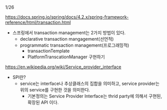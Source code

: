 1/26

https://docs.spring.io/spring/docs/4.2.x/spring-framework-reference/html/transaction.html

-   스프링에서 transaction management는 2가지 방법이 있다.
    -   declarative transaction mangagement(선언적)
    -   programmatic transaction management(프로그래밍적)
        -   transactionTemplate
        -   PlatformTranscationManager 구현하기



https://en.wikipedia.org/wiki/Service_provider_interface

-   SPI란? 
    -   service는 interface나 추상클래스의 집합을 의미하고, service provider는 위의 service를 구현한 것을 의미한다. 
        -   기본정의는 Service Provider Interface는 thrid party에 의해서 구현된, 확장된 API 이다. 